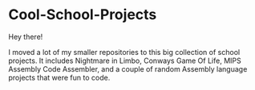 # Cool-School-Projects
Hey there!

I moved a lot of my smaller repositories to this big collection of school projects. It includes Nightmare in Limbo, 
Conways Game Of Life, MIPS Assembly Code Assembler, and a couple of random Assembly language projects that were fun to code.
